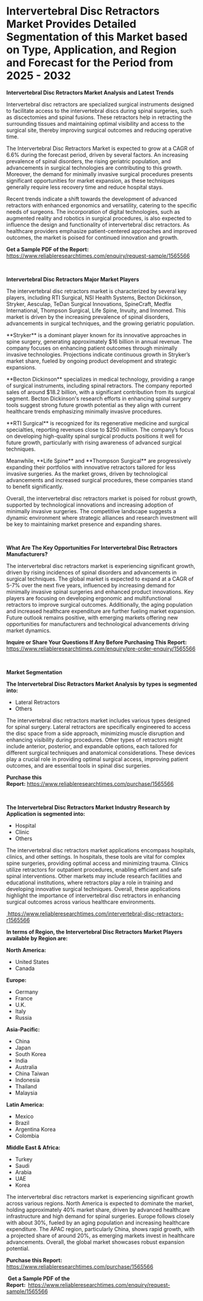 <p><h1>Intervertebral Disc Retractors Market Provides Detailed Segmentation of this Market based on Type, Application, and Region and Forecast for the Period from 2025 - 2032</h1></p><p><strong>Intervertebral Disc Retractors Market Analysis and Latest Trends</strong></p>
<p><p>Intervertebral disc retractors are specialized surgical instruments designed to facilitate access to the intervertebral discs during spinal surgeries, such as discectomies and spinal fusions. These retractors help in retracting the surrounding tissues and maintaining optimal visibility and access to the surgical site, thereby improving surgical outcomes and reducing operative time.</p><p>The Intervertebral Disc Retractors Market is expected to grow at a CAGR of 6.6% during the forecast period, driven by several factors. An increasing prevalence of spinal disorders, the rising geriatric population, and advancements in surgical technologies are contributing to this growth. Moreover, the demand for minimally invasive surgical procedures presents significant opportunities for market expansion, as these techniques generally require less recovery time and reduce hospital stays.</p><p>Recent trends indicate a shift towards the development of advanced retractors with enhanced ergonomics and versatility, catering to the specific needs of surgeons. The incorporation of digital technologies, such as augmented reality and robotics in surgical procedures, is also expected to influence the design and functionality of intervertebral disc retractors. As healthcare providers emphasize patient-centered approaches and improved outcomes, the market is poised for continued innovation and growth.</p></p>
<p><strong>Get a Sample PDF of the Report:&nbsp;</strong> <a href="https://www.reliableresearchtimes.com/enquiry/request-sample/1565566?utm_campaign=3585&utm_medium=2&utm_source=Github&utm_content=ia&utm_term=14042025&utm_id=intervertebral-disc-retractors">https://www.reliableresearchtimes.com/enquiry/request-sample/1565566</a></p>
<p>&nbsp;</p>
<p><strong>Intervertebral Disc Retractors Major Market Players</strong></p>
<p><p>The intervertebral disc retractors market is characterized by several key players, including RTI Surgical, NSI Health Systems, Becton Dickinson, Stryker, Aesculap, TeDan Surgical Innovations, SpineCraft, Medfix International, Thompson Surgical, Life Spine, Invuity, and Innomed. This market is driven by the increasing prevalence of spinal disorders, advancements in surgical techniques, and the growing geriatric population.</p><p>**Stryker** is a dominant player known for its innovative approaches in spine surgery, generating approximately $16 billion in annual revenue. The company focuses on enhancing patient outcomes through minimally invasive technologies. Projections indicate continuous growth in Stryker’s market share, fueled by ongoing product development and strategic expansions.</p><p>**Becton Dickinson** specializes in medical technology, providing a range of surgical instruments, including spinal retractors. The company reported sales of around $18.2 billion, with a significant contribution from its surgical segment. Becton Dickinson's research efforts in enhancing spinal surgery tools suggest strong future growth potential as they align with current healthcare trends emphasizing minimally invasive procedures.</p><p>**RTI Surgical** is recognized for its regenerative medicine and surgical specialties, reporting revenues close to $250 million. The company’s focus on developing high-quality spinal surgical products positions it well for future growth, particularly with rising awareness of advanced surgical techniques.</p><p>Meanwhile, **Life Spine** and **Thompson Surgical** are progressively expanding their portfolios with innovative retractors tailored for less invasive surgeries. As the market grows, driven by technological advancements and increased surgical procedures, these companies stand to benefit significantly.</p><p>Overall, the intervertebral disc retractors market is poised for robust growth, supported by technological innovations and increasing adoption of minimally invasive surgeries. The competitive landscape suggests a dynamic environment where strategic alliances and research investment will be key to maintaining market presence and expanding shares.</p></p>
<p>&nbsp;</p>
<p><strong>What Are The Key Opportunities For Intervertebral Disc Retractors Manufacturers?</strong></p>
<p><p>The intervertebral disc retractors market is experiencing significant growth, driven by rising incidences of spinal disorders and advancements in surgical techniques. The global market is expected to expand at a CAGR of 5-7% over the next five years, influenced by increasing demand for minimally invasive spinal surgeries and enhanced product innovations. Key players are focusing on developing ergonomic and multifunctional retractors to improve surgical outcomes. Additionally, the aging population and increased healthcare expenditure are further fueling market expansion. Future outlook remains positive, with emerging markets offering new opportunities for manufacturers and technological advancements driving market dynamics.</p></p>
<p><strong>Inquire or Share Your Questions If Any Before Purchasing This Report:</strong> <a href="https://www.reliableresearchtimes.com/enquiry/pre-order-enquiry/1565566?utm_campaign=3585&utm_medium=2&utm_source=Github&utm_content=ia&utm_term=14042025&utm_id=intervertebral-disc-retractors">https://www.reliableresearchtimes.com/enquiry/pre-order-enquiry/1565566</a></p>
<p>&nbsp;</p>
<p><strong>Market Segmentation</strong></p>
<p><strong>The Intervertebral Disc Retractors Market Analysis by types is segmented into:</strong></p>
<p><ul><li>Lateral Retractors</li><li>Others</li></ul></p>
<p><p>The intervertebral disc retractors market includes various types designed for spinal surgery. Lateral retractors are specifically engineered to access the disc space from a side approach, minimizing muscle disruption and enhancing visibility during procedures. Other types of retractors might include anterior, posterior, and expandable options, each tailored for different surgical techniques and anatomical considerations. These devices play a crucial role in providing optimal surgical access, improving patient outcomes, and are essential tools in spinal disc surgeries.</p></p>
<p><strong>Purchase this Report:&nbsp;</strong><a href="https://www.reliableresearchtimes.com/purchase/1565566?utm_campaign=3585&utm_medium=2&utm_source=Github&utm_content=ia&utm_term=14042025&utm_id=intervertebral-disc-retractors">https://www.reliableresearchtimes.com/purchase/1565566</a></p>
<p>&nbsp;</p>
<p><strong>The Intervertebral Disc Retractors Market Industry Research by Application is segmented into:</strong></p>
<p><ul><li>Hospital</li><li>Clinic</li><li>Others</li></ul></p>
<p><p>The intervertebral disc retractors market applications encompass hospitals, clinics, and other settings. In hospitals, these tools are vital for complex spine surgeries, providing optimal access and minimizing trauma. Clinics utilize retractors for outpatient procedures, enabling efficient and safe spinal interventions. Other markets may include research facilities and educational institutions, where retractors play a role in training and developing innovative surgical techniques. Overall, these applications highlight the importance of intervertebral disc retractors in enhancing surgical outcomes across various healthcare environments.</p></p>
<p><a href="https://www.reliableresearchtimes.com/intervertebral-disc-retractors-r1565566?utm_campaign=3585&utm_medium=2&utm_source=Github&utm_content=ia&utm_term=14042025&utm_id=intervertebral-disc-retractors">&nbsp;https://www.reliableresearchtimes.com/intervertebral-disc-retractors-r1565566</a></p>
<p><strong>In terms of Region, the Intervertebral Disc Retractors Market Players available by Region are:</strong></p>
<p>
    <p> <strong> North America: </strong>
        <ul>
            <li>United States</li>
            <li>Canada</li>
        </ul>
        </p> 
    <p> <strong> Europe: </strong>
        <ul>
            <li>Germany</li>
            <li>France</li>
            <li>U.K.</li>
            <li>Italy</li>
            <li>Russia</li>
        </ul>
        </p> 
    <p> <strong> Asia-Pacific: </strong>
        <ul>
            <li>China</li>
            <li>Japan</li>
            <li>South Korea</li>
            <li>India</li>
            <li>Australia</li>
            <li>China Taiwan</li>
            <li>Indonesia</li>
            <li>Thailand</li>
            <li>Malaysia</li>
        </ul>
        </p> 
    <p> <strong> Latin America: </strong>
        <ul>
            <li>Mexico</li>
            <li>Brazil</li>
            <li>Argentina Korea</li>
            <li>Colombia</li>
        </ul>
        </p> 
    <p> <strong> Middle East & Africa: </strong>
        <ul>
            <li>Turkey</li>
            <li>Saudi</li>
            <li>Arabia</li>
            <li>UAE</li>
            <li>Korea</li>
        </ul>
    </p>
    </p>
<p><p>The intervertebral disc retractors market is experiencing significant growth across various regions. North America is expected to dominate the market, holding approximately 40% market share, driven by advanced healthcare infrastructure and high demand for spinal surgeries. Europe follows closely with about 30%, fueled by an aging population and increasing healthcare expenditure. The APAC region, particularly China, shows rapid growth, with a projected share of around 20%, as emerging markets invest in healthcare advancements. Overall, the global market showcases robust expansion potential.</p></p>
<p><strong>Purchase this Report: </strong><a href="https://www.reliableresearchtimes.com/purchase/1565566?utm_campaign=3585&utm_medium=2&utm_source=Github&utm_content=ia&utm_term=14042025&utm_id=intervertebral-disc-retractors">https://www.reliableresearchtimes.com/purchase/1565566</a></p>
<p>&nbsp;<strong>Get a Sample PDF of the Report:&nbsp;&nbsp;</strong><a href="https://www.reliableresearchtimes.com/enquiry/request-sample/1565566?utm_campaign=3585&utm_medium=2&utm_source=Github&utm_content=ia&utm_term=14042025&utm_id=intervertebral-disc-retractors">https://www.reliableresearchtimes.com/enquiry/request-sample/1565566</a></p>
<p><strong></strong></p>
<p><p></p><p></p><p></p></p>